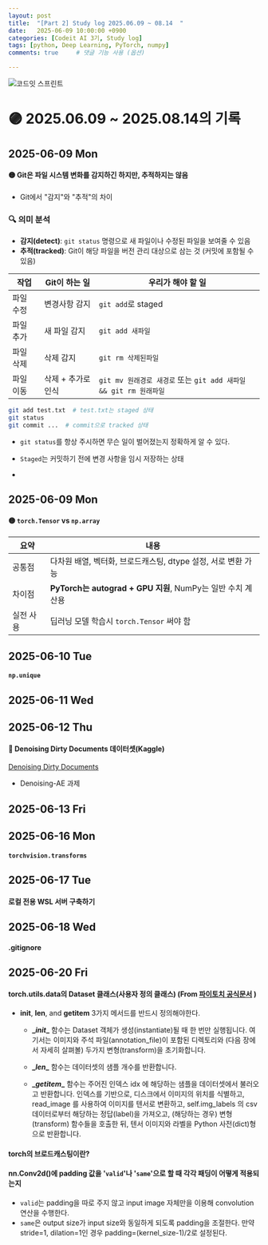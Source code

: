 ```yaml
---
layout: post
title:  "[Part 2] Study log 2025.06.09 ~ 08.14  "
date:   2025-06-09 10:00:00 +0900
categories: [Codeit AI 3기, Study log]
tags: [python, Deep Learning, PyTorch, numpy]
comments: true     # 댓글 기능 사용 (옵션)

---
```




![코드잇 스프린트](https://img1.daumcdn.net/thumb/R750x0/?scode=mtistory2&fname=https%3A%2F%2Fblog.kakaocdn.net%2Fdn%2F4qgsr%2FbtsFEtondnt%2FXoFKqUvKEaFyQubZZyLIPk%2Fimg.png)

# 🟣 2025.06.09 ~ 2025.08.14의 기록 


## 2025-06-09 Mon
#### 🟡 Git은 파일 시스템 변화를 감지하긴 하지만, 추적하지는 않음

- Git에서 "감지"와 "추적"의 차이

### 🔍 의미 분석
- **감지(detect)**: `git status` 명령으로 새 파일이나 수정된 파일을 보여줄 수 있음
- **추적(tracked)**: Git이 해당 파일을 버전 관리 대상으로 삼는 것 (커밋에 포함될 수 있음)


| 작업    | Git이 하는 일   | 우리가 해야 할 일                                        |
| ----- | ----------- | ------------------------------------------------- |
| 파일 수정 | 변경사항 감지     | `git add`로 staged                                 |
| 파일 추가 | 새 파일 감지     | `git add 새파일`                                     |
| 파일 삭제 | 삭제 감지       | `git rm 삭제된파일`                                    |
| 파일 이동 | 삭제 + 추가로 인식 | `git mv 원래경로 새경로` 또는 `git add 새파일 && git rm 원래파일` |

```bash
git add test.txt  # test.txt는 staged 상태
git status 
git commit ...  # commit으로 tracked 상태
```


- `git status`를 항상 주시하면 무슨 일이 벌어졌는지 정확하게 알 수 있다.

- `Staged`는 커밋하기 전에 변경 사항을 임시 저장하는 상태

- 

## 2025-06-09 Mon
#### 🟡 `torch.Tensor` vs `np.array`  
| 요약    | 내용                                               |
| ----- | ------------------------------------------------ |
| 공통점   | 다차원 배열, 벡터화, 브로드캐스팅, dtype 설정, 서로 변환 가능          |
| 차이점   | **PyTorch는 autograd + GPU 지원**, NumPy는 일반 수치 계산용 |
| 실전 사용 | 딥러닝 모델 학습시 `torch.Tensor` 써야 함                 |

## 2025-06-10 Tue
#### `np.unique`

## 2025-06-11 Wed



## 2025-06-12 Thu

#### 🔴 Denoising Dirty Documents 데이터셋(Kaggle)
[Denoising Dirty Documents](https://www.kaggle.com/competitions/denoising-dirty-documents)

- Denoising-AE 과제

## 2025-06-13 Fri


## 2025-06-16 Mon
#### `torchvision.transforms` 


## 2025-06-17 Tue
#### 로컬 전용 WSL 서버 구축하기

## 2025-06-18 Wed
#### .gitignore

## 2025-06-20 Fri
#### torch.utils.data의 Dataset 클래스(사용자 정의 클래스) (From [파이토치 공식문서](https://tutorials.pytorch.kr/beginner/basics/data_tutorial.html) )
- __init__, __len__, and __getitem__  3가지 메서드를 반드시 정의해야한다.
  - **\__init__** 함수는 Dataset 객체가 생성(instantiate)될 때 한 번만 실행됩니다. 여기서는 이미지와 주석 파일(annotation_file)이 포함된 디렉토리와 (다음 장에서 자세히 살펴볼) 두가지 변형(transform)을 초기화합니다.
  
  - **\__len__** 함수는 데이터셋의 샘플 개수를 반환합니다.

  - **\__getitem__** 함수는 주어진 인덱스 idx 에 해당하는 샘플을 데이터셋에서 불러오고 반환합니다. 인덱스를 기반으로, 디스크에서 이미지의 위치를 식별하고, read_image 를 사용하여 이미지를 텐서로 변환하고, self.img_labels 의 csv 데이터로부터 해당하는 정답(label)을 가져오고, (해당하는 경우) 변형(transform) 함수들을 호출한 뒤, 텐서 이미지와 라벨을 Python 사전(dict)형으로 반환합니다.

#### torch의 브로드캐스팅이란?


#### nn.Conv2d()에 padding 값을 '`valid`'나 '`same`'으로 할 때 각각 패딩이 어떻게 적용되는지
- `valid`는 padding을 따로 주지 않고 input image 자체만을 이용해 convolution 연산을 수행한다.
- `same`은 output size가 input size와 동일하게 되도록 padding을 조절한다. 만약 stride=1, dilation=1인 경우 padding=(kernel_size-1)/2로 설정된다.